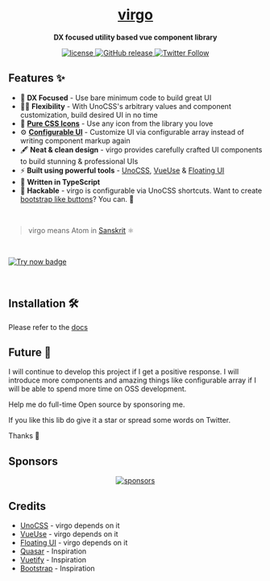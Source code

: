 <h1 align="center">
   <a href="https://virgo-vue.netlify.app/" target="_blank" align="center">
      virgo
   </a>
</h1>

<p align="center"><b>DX focused utility based vue component library</b></p>

<p align="center">
   <a href="https://github.com/jd-solanki/virgo/blob/main/LICENSE">
      <img src="https://img.shields.io/github/license/jd-solanki/virgo" alt="license">
   </a>
   <a href="https://github.com/jd-solanki/virgo/releases">
    <img src="https://img.shields.io/github/release/jd-solanki/virgo.svg" alt="GitHub release">
  </a>
   <a href="https://twitter.com/me_jd_solanki" target="_blank">
      <img alt="Twitter Follow" src="https://img.shields.io/twitter/follow/me_jd_solanki">
   </a>
</p>

## Features ✨

- 🥳 **DX Focused** - Use bare minimum code to build great UI
- ✌🏻 **Flexibility** - With UnoCSS's arbitrary values and component customization, build desired UI in no time
- 💎 **[Pure CSS Icons](https://github.com/unocss/unocss/tree/main/packages/preset-icons/)** - Use any icon from the library you love
- ⚙️ **[Configurable UI](https://virgo-vue.netlify.app/guide/base-components/typography.html#config-array)** - Customize UI via configurable array instead of writing component markup again
- 🖋 **Neat & clean design** - virgo provides carefully crafted UI components to build stunning & professional UIs
- ⚡️ **Built using powerful tools** - [UnoCSS](https://github.com/unocss/unocss), [VueUse](https://github.com/vueuse/vueuse) & [Floating UI](https://github.com/floating-ui/floating-ui)
- 🦾 **Written in TypeScript**
- 🧪 **Hackable** - virgo is configurable via UnoCSS shortcuts. Want to create [bootstrap like buttons](https://virgo-vue.netlify.app/guide/getting-started/customization.html#component-customization)? You can. 🤯

<br>

> virgo means Atom in [Sanskrit](https://en.wikipedia.org/wiki/Sanskrit) ⚛️

<br>

[![Try now badge](https://img.shields.io/badge/Try%20Now-CodeSandbox-hsl(265%2C97%25%2C66%25)?style=for-the-badge&logo=codesandbox)](https://codesandbox.io/p/github/jd-solanki/virgo-demo/master)

<br>

## Installation 🛠️

Please refer to the [docs](https://virgo-vue.netlify.app/guide/getting-started/installation.html)

## Future 🔮

I will continue to develop this project if I get a positive response. I will introduce more components and amazing things like configurable array if I will be able to spend more time on OSS development.

Help me do full-time Open source by sponsoring me.

If you like this lib do give it a star or spread some words on Twitter.

Thanks 🙏

## Sponsors

<p align="center">
  <a href="https://cdn.jsdelivr.net/gh/jd-solanki/static/sponsors/sponsors.svg">
    <img alt="sponsors" src='https://cdn.jsdelivr.net/gh/jd-solanki/static/sponsors/sponsors.svg'/>
  </a>
</p>

## Credits

- [UnoCSS](https://github.com/unocss/unocss) - virgo depends on it
- [VueUse](https://github.com/vueuse/vueuse) - virgo depends on it
- [Floating UI](https://github.com/floating-ui/floating-ui) - virgo depends on it
- [Quasar](https://github.com/quasarframework/quasar) - Inspiration
- [Vuetify](https://github.com/vuetifyjs/vuetify) - Inspiration
- [Bootstrap](https://github.com/twbs/bootstrap) - Inspiration
